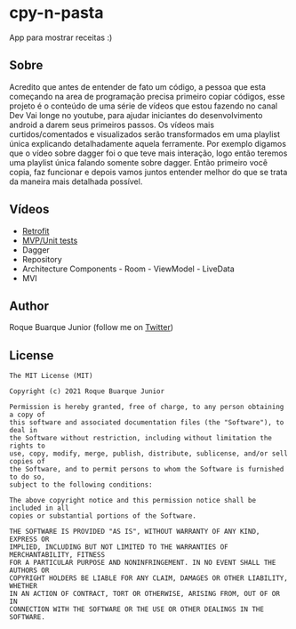 # cpy-n-pasta
App para mostrar receitas :)

## Sobre
Acredito que antes de entender de fato um código, a pessoa que esta começando na area de programação precisa primeiro copiar códigos, esse projeto é o conteúdo de uma série de vídeos que estou fazendo no canal Dev Vai longe no youtube, para ajudar iniciantes do desenvolvimento android a darem seus primeiros passos. Os vídeos mais curtidos/comentados e visualizados serão transformados em uma playlist única explicando detalhadamente aquela ferramente. 
Por exemplo digamos que o vídeo sobre dagger foi o que teve mais interação, logo então teremos uma playlist única falando somente sobre dagger. Então primeiro você copia, faz funcionar e depois vamos juntos entender melhor do que se trata da maneira mais detalhada possível.

## Vídeos
* [Retrofit](https://youtu.be/_rp4MgVG9L0)
* [MVP/Unit tests](https://youtu.be/zbK1VirDbyM)
* Dagger
* Repository
* Architecture Components
      - Room
      - ViewModel
      - LiveData
* MVI

## Author

Roque Buarque Junior (follow me on [Twitter](https://twitter.com/roquebuarque))

## License

```
The MIT License (MIT)

Copyright (c) 2021 Roque Buarque Junior

Permission is hereby granted, free of charge, to any person obtaining a copy of
this software and associated documentation files (the "Software"), to deal in
the Software without restriction, including without limitation the rights to
use, copy, modify, merge, publish, distribute, sublicense, and/or sell copies of
the Software, and to permit persons to whom the Software is furnished to do so,
subject to the following conditions:

The above copyright notice and this permission notice shall be included in all
copies or substantial portions of the Software.

THE SOFTWARE IS PROVIDED "AS IS", WITHOUT WARRANTY OF ANY KIND, EXPRESS OR
IMPLIED, INCLUDING BUT NOT LIMITED TO THE WARRANTIES OF MERCHANTABILITY, FITNESS
FOR A PARTICULAR PURPOSE AND NONINFRINGEMENT. IN NO EVENT SHALL THE AUTHORS OR
COPYRIGHT HOLDERS BE LIABLE FOR ANY CLAIM, DAMAGES OR OTHER LIABILITY, WHETHER
IN AN ACTION OF CONTRACT, TORT OR OTHERWISE, ARISING FROM, OUT OF OR IN
CONNECTION WITH THE SOFTWARE OR THE USE OR OTHER DEALINGS IN THE SOFTWARE.
```
